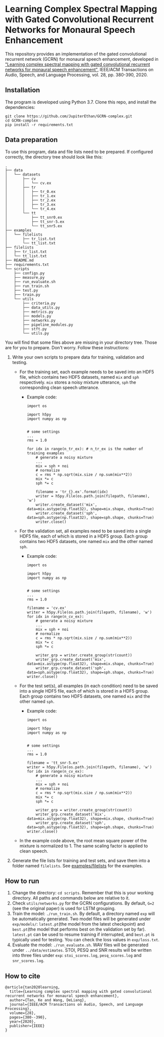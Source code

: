# Learning Complex Spectral Mapping with Gated Convolutional Recurrent Networks for Monaural Speech Enhancement

This repository provides an implementation of the gated convolutional recurrent network (GCRN) for monaural speech enhancement, developed in ["Learning complex spectral mapping with gated convolutional recurrent networks for monaural speech enhancement"](https://web.cse.ohio-state.edu/~wang.77/papers/Tan-Wang.taslp20.pdf), IEEE/ACM Transactions on Audio, Speech, and Language Processing, vol. 28, pp. 380-390, 2020.

## Installation
The program is developed using Python 3.7.
Clone this repo, and install the dependencies:
```
git clone https://github.com/JupiterEthan/GCRN-complex.git
cd GCRN-complex
pip install -r requirements.txt
```

## Data preparation
To use this program, data and file lists need to be prepared. If configured correctly, the directory tree should look like this:
```
.
├── data
│   └── datasets
│       ├── cv
│       │   └── cv.ex
│       ├── tr
│       │   ├── tr_0.ex
│       │   ├── tr_1.ex
│       │   ├── tr_2.ex
│       │   ├── tr_3.ex
│       │   └── tr_4.ex
│       └── tt
│           ├── tt_snr0.ex
│           ├── tt_snr-5.ex
│           └── tt_snr5.ex
├── examples
│   └── filelists
│       ├── tr_list.txt
│       └── tt_list.txt
├── filelists
│   ├── tr_list.txt
│   └── tt_list.txt
├── README.md
├── requirements.txt
└── scripts
    ├── configs.py
    ├── measure.py
    ├── run_evaluate.sh
    ├── run_train.sh
    ├── test.py
    ├── train.py
    └── utils
        ├── criteria.py
        ├── data_utils.py
        ├── metrics.py
        ├── models.py
        ├── networks.py
        ├── pipeline_modules.py
        ├── stft.py
        └── utils.py
```
You will find that some files above are missing in your directory tree. Those are for you to prepare. Don't worry. Follow these instructions:
1. Write your own scripts to prepare data for training, validation and testing. 
    - For the training set, each example needs to be saved into an HDF5 file, which contains two HDF5 datasets, named ```mix``` and ```sph``` respectively. ```mix``` stores a noisy mixture utterance, ```sph``` the corresponding clean speech utterance.
        - Example code:
          ```
          import os

          import h5py
          import numpy as np
   

          # some settings
          ...
          rms = 1.0

          for idx in range(n_tr_ex): # n_tr_ex is the number of training examples 
              # generate a noisy mixture
              ...
              mix = sph + noi
              # normalize
              c = rms * np.sqrt(mix.size / np.sum(mix**2))
              mix *= c
              sph *= c

              filename = 'tr_{}.ex'.format(idx)
              writer = h5py.File(os.path.join(filepath, filename), 'w')
              writer.create_dataset('mix', data=mix.astype(np.float32), shape=mix.shape, chunks=True)
              writer.create_dataset('sph', data=sph.astype(np.float32), shape=sph.shape, chunks=True)
              writer.close()
          ```
    - For the validation set, all examples need to be saved into a single HDF5 file, each of which is stored in a HDF5 group. Each group contains two HDF5 datasets, one named ```mix``` and the other named ```sph```.
        - Example code:
          ```
          import os

          import h5py
          import numpy as np


          # some settings
          ...
          rms = 1.0
          
          filename = 'cv.ex'
          writer = h5py.File(os.path.join(filepath, filename), 'w')
          for idx in range(n_cv_ex):
              # generate a noisy mixture
              ...
              mix = sph + noi
              # normalize
              c = rms * np.sqrt(mix.size / np.sum(mix**2))
              mix *= c
              sph *= c

              writer_grp = writer.create_group(str(count))
              writer_grp.create_dataset('mix', data=mix.astype(np.float32), shape=mix.shape, chunks=True)
              writer_grp.create_dataset('sph', data=sph.astype(np.float32), shape=sph.shape, chunks=True)
          writer.close()
          ```
    
    - For the test set(s), all examples (in each condition) need to be saved into a single HDF5 file, each of which is stored in a HDF5 group. Each group contains two HDF5 datasets, one named ```mix``` and the other named ```sph```.
        - Example code:
          ```
          import os

          import h5py
          import numpy as np


          # some settings
          ...
          rms = 1.0
          
          filename = 'tt_snr-5.ex'
          writer = h5py.File(os.path.join(filepath, filename), 'w')
          for idx in range(n_cv_ex):
              # generate a noisy mixture
              ...
              mix = sph + noi
              # normalize
              c = rms * np.sqrt(mix.size / np.sum(mix**2))
              mix *= c
              sph *= c

              writer_grp = writer.create_group(str(count))
              writer_grp.create_dataset('mix', data=mix.astype(np.float32), shape=mix.shape, chunks=True)
              writer_grp.create_dataset('sph', data=sph.astype(np.float32), shape=sph.shape, chunks=True)
          writer.close()
          ```
    - In the example code above, the root mean square power of the mixture is normalized to 1. The same scaling factor is applied to clean speech.
2. Generate the file lists for training and test sets, and save them into a folder named ```filelists```. See [examples/filelists](examples/filelists) for the examples.


## How to run
1. Change the directory: ```cd scripts```. Remember that this is your working directory. All paths and commands below are relative to it.
2. Check ```utils/networks.py``` for the GCRN configurations. By default, ```G=2``` (see the original paper) is used for LSTM grouping.
3. Train the model: ```./run_train.sh```. By default, a directory named ```exp``` will be automatically generated. Two model files will be generated under ```exp/models/```: ```latest.pt```(the model from the latest checkpoint) and ```best.pt```(the model that performs best on the validation set by far). ```latest.pt``` can be used to resume training if interrupted, and ```best.pt``` is typically used for testing. You can check the loss values in ```exp/loss.txt```.
4. Evaluate the model: ```./run_evaluate.sh```. WAV files will be generated under ```../data/estimates```. STOI, PESQ and SNR results will be written into three files under ```exp```: ```stoi_scores.log```, ```pesq_scores.log``` and ```snr_scores.log```.


## How to cite
```
@article{tan2020learning,
  title={Learning complex spectral mapping with gated convolutional recurrent networks for monaural speech enhancement},
  author={Tan, Ke and Wang, DeLiang},
  journal={IEEE/ACM Transactions on Audio, Speech, and Language Processing},
  volume={28},
  pages={380--390},
  year={2020},
  publisher={IEEE}
}
```

